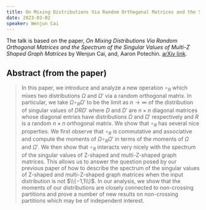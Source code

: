 ```yaml
---
title: On Mixing Distributions Via Random Orthogonal Matrices and the Spectrum of the Singular Values of Multi-Z Shaped Graph Matrices - II
date: 2023-03-02
speaker: Wenjun Cai
---
```


The talk is based on the paper, *On Mixing Distributions Via Random Orthogonal Matrices and the Spectrum of the Singular Values of Multi-Z Shaped Graph Matrices* by Wenjun Cai, and, Aaron Potechin. [arXiv link](https://arxiv.org/abs/2206.02224).

## Abstract (from the paper)
> In this paper, we introduce and analyze a new operation $\circ_R$ which mixes two distributions $\Omega$ and $\Omega'$ via a random orthogonal matrix. In particular, we take $\Omega\circ_R\Omega'$ to be the limit as $n\to\infty$ of the distribution of singular values of $DRD'$ where $D$ and $D'$ are $n\times n$ diagonal matrices whose diagonal entries have distributions $\Omega$ and $\Omega'$ respectively and $R$ is a random $n\times n$ orthogonal matrix. We show that $\circ_R$ has several nice properties. We first observe that $\circ_R$ is commutative and associative and compute the moments of $\Omega\circ_R\Omega'$ in terms of the moments of $\Omega$ and $\Omega'$. We then show that $\circ_R$ interacts very nicely with the spectrum of the singular values of Z-shaped and multi-Z-shaped graph matrices. This allows us to answer the question posed by our previous paper of how to describe the spectrum of the singular values of Z-shaped and multi-Z-shaped graph matrices when the input distribution is not $\\{−1,1\\}$. In our analysis, we show that the moments of our distributions are closely connected to non-crossing partitions and prove a number of new results on non-crossing partitions which may be of independent interest.